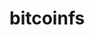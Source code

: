 # bitcoinfs
<!--
FUSE interface for blockchain file storage
-->

<!--
mount a local folder with files from bitcoinSV blockchain 
<!--


Requires python3 with the fusepy and requests libraries.
bitcoin-cli is required to use the file upload scripts

* Installing requeriments:

Using pip and local python enviroment Recomended
pip install virtualenv
virtualenv -p python3.7 envname
source envname/bin/activate
pip3 install fusepy
pip3 install request

In Ubuntu Linux 18.04:
apt-get install python3-fusepy python3-requests

In OSX:
Not tested due to no available machine, but it should work with MacFUSE installed through your favorite package manager and the fusepy and requests libraries

In Windows:
Not supported.

Example to see some test files in the test folder.
Using the bitcoinfs.conf in the same folder:
./bincoinfs.py test/
Loading bitcoinfs.conf from the blockchain
./bitcoinfs.py test/ 663274c2e741484d2c2d2901cab0372ea978da7b608f7e9c3e41a2bc8e99f440
./bitcoinfs.py test/ 3fa7bea2b9d2ab16d7ecea074e9b2277272b9e707d42f4d52d69b9f5272025c6
